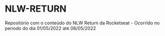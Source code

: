 # NLW-RETURN
Repositório com o conteúdo do NLW Return da Rocketseat - Ocorrido no periodo do dia 01/05/2022 até 08/05/2022
